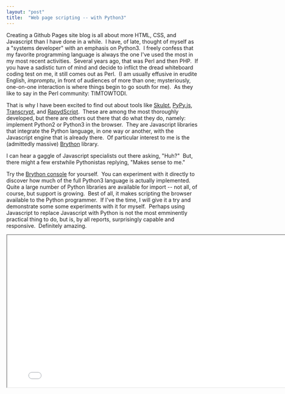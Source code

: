 ```yaml
---
layout: "post"
title:  "Web page scripting -- with Python3"
---
```


Creating a Github Pages site blog is all about more HTML, CSS, and Javascript than I have done in a while.&nbsp; I have, of late, thought of myself as 
a "systems developer" with an emphasis on Python3.&nbsp; I freely confess that my favorite programming language is always the one I've used the most 
in my most recent activities.&nbsp; Several years ago, that was Perl and then PHP.&nbsp; 
If you have a sadistic turn of mind and decide to inflict the dread whiteboard coding test on me, it still comes out as Perl.&nbsp; 
(I am usually effusive in erudite English, _impromptu_, in front of audiences of more than one; 
mysteriously, one-on-one interaction is where things begin to go south for me).&nbsp; 
As they like to say in the Perl community: TIMTOWTODI.&nbsp;

That is why I have been excited to find out about tools like [Skulpt](http://www.skulpt.org/), [PyPy.js](http://pypyjs.org/), [Transcrypt](http://transcrypt.org/),
and [RapydScript](https://bitbucket.org/pyjeon/rapydscript).&nbsp; 
These are among the most thoroughly developed, but there are others out there that do what they do, namely: implement Python2 or Python3 in the browser.&nbsp; 
They are Javascript libraries that integrate the Python language, in one way or another, with the Javascript engine that is already there.&nbsp; 
Of particular interest to me is the (admittedly massive) [Brython](http://brython.info/) library.

I can hear a gaggle of Javascript specialists out there asking, "Huh?"&nbsp; But, there might a few erstwhile Pythonistas replying, "Makes sense to me."

Try the [Brython console](http://brython.info/console.html) for yourself.&nbsp; 
You can experiment with it directly to discover how much of the full Python3 language is actually implemented.&nbsp; 
Quite a large number of Python libraries are available for import -- not all, of course, but support is growing.&nbsp; 
Best of all, it makes scripting the browser available to the Python programmer.&nbsp; 
If I've the time, I will give it a try and demonstrate some some experiments with it for myself.&nbsp; 
Perhaps using Javascript to replace Javascript with Python is not the most emminently practical thing to do, but is, by all reports, surprisingly capable and responsive.&nbsp; 
Definitely amazing.

<iframe src="/proj/brython-console/brython_console.html" width="800" height="400"></iframe>